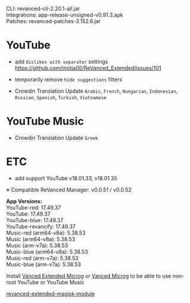 CLI: revanced-cli-2.20.1-all.jar  
Integrations: app-release-unsigned-v0.91.3.apk  
Patches: revanced-patches-2.152.6.jar  

YouTube
==
- add `dislikes with separator` settings https://github.com/inotia00/ReVanced_Extended/issues/101
- temporarily remove `hide suggestions` filters

- Crowdin Translation Update
`Arabic`, `French`, `Hungarian`, `Indonesian`, `Russian`, `Spanish`, `Turkish`, `Vietnamese`

YouTube Music
==
- Crowdin Translation Update
`Greek`

ETC
==
- add support YouTube v18.01.33, v18.01.35

※ Compatible ReVanced Manager: v0.0.51 / v0.0.52

  
**App Versions:**  
YouTube-red: 17.49.37  
YouTube: 17.49.37  
YouTube-blue: 17.49.37  
YouTube-revancify: 17.49.37  
Music-red (arm64-v8a): 5.38.53  
Music (arm64-v8a): 5.38.53  
Music (arm-v7a): 5.38.53  
Music-blue (arm64-v8a): 5.38.53  
Music-red (arm-v7a): 5.38.53  
Music-blue (arm-v7a): 5.38.53  

Install [Vanced Extended Microg](https://github.com/inotia00/VancedMicroG/releases) or [Vanced Microg](https://github.com/TeamVanced/VancedMicroG/releases) to be able to use non-root YouTube or YouTube Music  

[revanced-extended-magisk-module](https://github.com/MatadorProBr/revanced-extended-magisk-module)  
